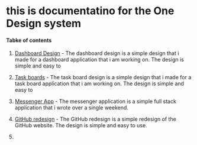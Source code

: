 # this is documentatino for the One Design system

#### Tabke of contents

1. [Dashboard Design](./docs/dashboard.md) - The dashboard design is a simple design that i 
   made for a dashboard application that i am working on. The design is simple and easy to

2. [Task boards](./docs/task-boards.md) - The task board design is a simple design that i made 
   for a task board application that i am working on. The design is simple and easy to

3. [Messenger App](./docs/messenger.md) - The messenger application is a simple full stack 
   application that i wrote over a single weekend.

4. [GitHub redesign](./docs/git-redesign.md) - The GitHub redesign is a simple redesign of 
   the GitHub website. The design is simple and easy to use.
5. 
